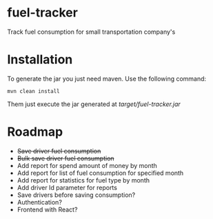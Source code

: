 # fuel-tracker
Track fuel consumption for small transportation company's

# Installation

To generate the jar you just need maven. Use the following command:
```
mvn clean install
```

Them just execute the jar generated at _target/fuel-tracker.jar_

# Roadmap

- ~~Save driver fuel consumption~~
- ~~Bulk save driver fuel consumption~~
- Add report for spend amount of money by month
- Add report for list of fuel consumption for specified month
- Add report for statistics for fuel type by month
- Add driver Id parameter for reports
- Save drivers before saving consumption?
- Authentication?
- Frontend with React?